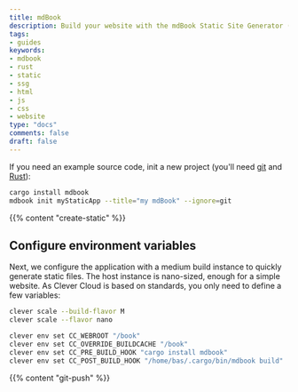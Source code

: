 ```yaml
---
title: mdBook
description: Build your website with the mdBook Static Site Generator (SSG) and host it on Clever Cloud. No dedicated runner needed.
tags:
- guides
keywords:
- mdbook
- rust
- static
- ssg
- html
- js
- css
- website
type: "docs"
comments: false
draft: false
---
```

If you need an example source code, init a new project (you'll need [git](https://git-scm.com/book/en/v2/Getting-Started-Installing-Git) and [Rust](https://www.rust-lang.org/tools/install)):
```bash
cargo install mdbook
mdbook init myStaticApp --title="my mdBook" --ignore=git
```

{{% content "create-static" %}}

## Configure environment variables
Next, we configure the application with a medium build instance to quickly generate static files. The host instance is nano-sized, enough for a simple website. As Clever Cloud is based on standards, you only need to define a few variables:
```bash
clever scale --build-flavor M
clever scale --flavor nano

clever env set CC_WEBROOT "/book"
clever env set CC_OVERRIDE_BUILDCACHE "/book"
clever env set CC_PRE_BUILD_HOOK "cargo install mdbook"
clever env set CC_POST_BUILD_HOOK "/home/bas/.cargo/bin/mdbook build"
```

{{% content "git-push" %}}